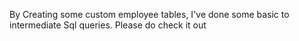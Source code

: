 By Creating some custom employee tables, I've done some basic to intermediate Sql queries. Please do check it out
